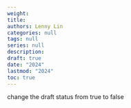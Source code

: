 ```yaml
---
weight: 
title: 
authors: Lenny Lin
categories: null
tags: null
series: null
description: 
draft: true
date: "2024"
lastmod: "2024"
toc: true
---
```


<!--more-->

change the draft status from true to false